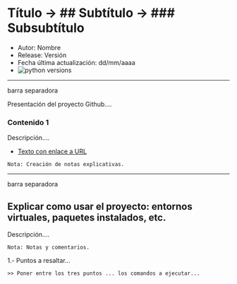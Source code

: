 # Título -> ## Subtítulo  ->  ### Subsubtítulo

* Autor: Nombre
* Release: Versión
* Fecha última actualización: dd/mm/aaaa
* ![python versions](https://img.shields.io/badge/python-3.6%2C%203.7-blue.svg)

<hr> barra separadora


Presentación del proyecto Github....


### Contenido 1

Descripción....

- [Texto con enlace a URL](https://github.com/RicardoMoya/Recommender_Systems_-Python-/blob/main/1_Introduccion_a_los_Sistemas_de_Recomendacion.ipynb)


`Nota: Creación de notas explicativas.`


<hr>  barra separadora


## Explicar como usar el proyecto: entornos virtuales, paquetes instalados, etc.

Descripción....

`Nota: Notas y comentarios.`

1.- Puntos a resaltar...

```
>> Poner entre los tres puntos ... los comandos a ejecutar...
```